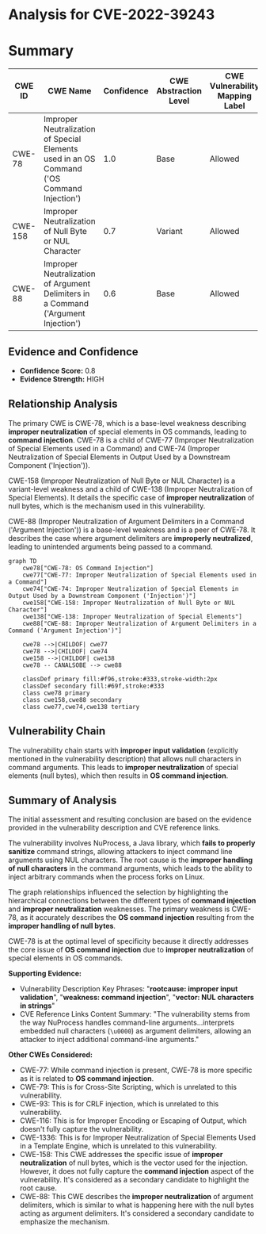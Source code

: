 # Analysis for CVE-2022-39243

# Summary
| CWE ID | CWE Name | Confidence | CWE Abstraction Level | CWE Vulnerability Mapping Label | CWE-Vulnerability Mapping Notes |
|---|---|---|---|---|---|
| CWE-78 | Improper Neutralization of Special Elements used in an OS Command ('OS Command Injection') | 1.0 | Base | Allowed | Primary CWE |
| CWE-158 | Improper Neutralization of Null Byte or NUL Character | 0.7 | Variant | Allowed | Secondary Candidate |
| CWE-88 | Improper Neutralization of Argument Delimiters in a Command ('Argument Injection') | 0.6 | Base | Allowed | Secondary Candidate |

## Evidence and Confidence

*   **Confidence Score:** 0.8
*   **Evidence Strength:** HIGH

## Relationship Analysis
The primary CWE is CWE-78, which is a base-level weakness describing **improper neutralization** of special elements in OS commands, leading to **command injection**. CWE-78 is a child of CWE-77 (Improper Neutralization of Special Elements used in a Command) and CWE-74 (Improper Neutralization of Special Elements in Output Used by a Downstream Component ('Injection')).

CWE-158 (Improper Neutralization of Null Byte or NUL Character) is a variant-level weakness and a child of CWE-138 (Improper Neutralization of Special Elements). It details the specific case of **improper neutralization** of null bytes, which is the mechanism used in this vulnerability.

CWE-88 (Improper Neutralization of Argument Delimiters in a Command ('Argument Injection')) is a base-level weakness and is a peer of CWE-78. It describes the case where argument delimiters are **improperly neutralized**, leading to unintended arguments being passed to a command.

```mermaid
graph TD
    cwe78["CWE-78: OS Command Injection"]
    cwe77["CWE-77: Improper Neutralization of Special Elements used in a Command"]
    cwe74["CWE-74: Improper Neutralization of Special Elements in Output Used by a Downstream Component ('Injection')"]
    cwe158["CWE-158: Improper Neutralization of Null Byte or NUL Character"]
    cwe138["CWE-138: Improper Neutralization of Special Elements"]
    cwe88["CWE-88: Improper Neutralization of Argument Delimiters in a Command ('Argument Injection')"]

    cwe78 -->|CHILDOF| cwe77
    cwe78 -->|CHILDOF| cwe74
    cwe158 -->|CHILDOF| cwe138
    cwe78 -- CANALSOBE --> cwe88

    classDef primary fill:#f96,stroke:#333,stroke-width:2px
    classDef secondary fill:#69f,stroke:#333
    class cwe78 primary
    class cwe158,cwe88 secondary
    class cwe77,cwe74,cwe138 tertiary
```

## Vulnerability Chain
The vulnerability chain starts with **improper input validation** (explicitly mentioned in the vulnerability description) that allows null characters in command arguments. This leads to **improper neutralization** of special elements (null bytes), which then results in **OS command injection**.

## Summary of Analysis
The initial assessment and resulting conclusion are based on the evidence provided in the vulnerability description and CVE reference links.

The vulnerability involves NuProcess, a Java library, which **fails to properly sanitize** command strings, allowing attackers to inject command line arguments using NUL characters. The root cause is the **improper handling of null characters** in the command arguments, which leads to the ability to inject arbitrary commands when the process forks on Linux.

The graph relationships influenced the selection by highlighting the hierarchical connections between the different types of **command injection** and **improper neutralization** weaknesses. The primary weakness is CWE-78, as it accurately describes the **OS command injection** resulting from the **improper handling of null bytes**.

CWE-78 is at the optimal level of specificity because it directly addresses the core issue of **OS command injection** due to **improper neutralization** of special elements in OS commands.

**Supporting Evidence:**

*   Vulnerability Description Key Phrases: "**rootcause: improper input validation**", "**weakness: command injection**", "**vector: NUL characters in strings**"
*   CVE Reference Links Content Summary: "The vulnerability stems from the way NuProcess handles command-line arguments...interprets embedded null characters (`\u0000`) as argument delimiters, allowing an attacker to inject additional command-line arguments."

**Other CWEs Considered:**

*   CWE-77: While command injection is present, CWE-78 is more specific as it is related to **OS command injection**.
*   CWE-79: This is for Cross-Site Scripting, which is unrelated to this vulnerability.
*   CWE-93: This is for CRLF injection, which is unrelated to this vulnerability.
*   CWE-116: This is for Improper Encoding or Escaping of Output, which doesn't fully capture the vulnerability.
*   CWE-1336: This is for Improper Neutralization of Special Elements Used in a Template Engine, which is unrelated to this vulnerability.
*   CWE-158: This CWE addresses the specific issue of **improper neutralization** of null bytes, which is the vector used for the injection. However, it does not fully capture the **command injection** aspect of the vulnerability. It's considered as a secondary candidate to highlight the root cause.
*   CWE-88: This CWE describes the **improper neutralization** of argument delimiters, which is similar to what is happening here with the null bytes acting as argument delimiters. It's considered a secondary candidate to emphasize the mechanism.